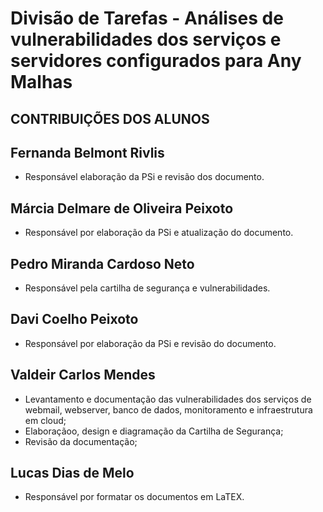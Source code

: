 # Divisão de Tarefas -  Análises de vulnerabilidades dos serviços e servidores configurados para Any Malhas
## CONTRIBUIÇÕES DOS ALUNOS

## Fernanda Belmont Rivlis
 - Responsável elaboração da PSi e revisão dos documento.

 ## Márcia Delmare de Oliveira Peixoto  
- Responsável por elaboração da PSi e atualização do documento.

 ## Pedro Miranda Cardoso Neto  
- Responsável pela cartilha de segurança e vulnerabilidades.

## Davi Coelho Peixoto
- Responsável por elaboração da PSi e revisão do documento.


## Valdeir Carlos Mendes
- Levantamento e documentação das vulnerabilidades dos  serviços de webmail, webserver, banco de dados, monitoramento e infraestrutura  em cloud;
- Elaboraçãoo, design e diagramação da Cartilha de Segurança;
- Revisão da documentação;



## Lucas Dias de Melo
- Responsável por formatar os documentos em LaTEX.
  
